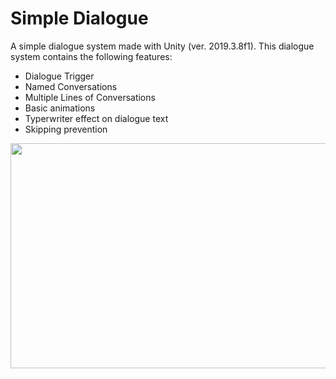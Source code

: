 # Simple Dialogue

A simple dialogue system made with Unity (ver. 2019.3.8f1). This dialogue system contains the following features:

* Dialogue Trigger
* Named Conversations
* Multiple Lines of Conversations
* Basic animations
* Typerwriter effect on dialogue text
* Skipping prevention

<p align="center">
  <img width="640" height="360" src="https://media.giphy.com/media/j5saVW9elD41YdJmlT/giphy.gif">
</p>
